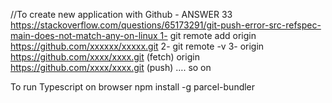 //To create new application with Github - ANSWER 33
https://stackoverflow.com/questions/65173291/git-push-error-src-refspec-main-does-not-match-any-on-linux 1- git remote add origin https://github.com/xxxxxx/xxxxx.git
2- git remote -v
3- origin https://github.com/xxxx/xxxx.git (fetch)
origin https://github.com/xxxx/xxxx.git (push)
…. so on

To run Typescript on browser
npm install -g parcel-bundler
